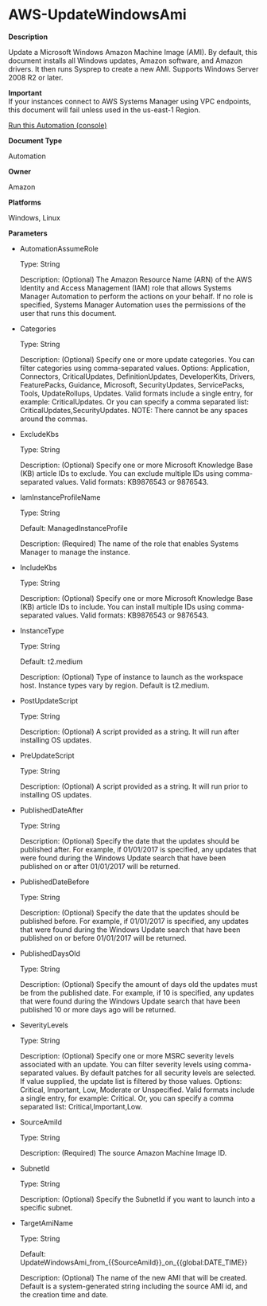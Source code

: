 # AWS\-UpdateWindowsAmi<a name="automation-aws-updatewindowsami"></a>

**Description**

Update a Microsoft Windows Amazon Machine Image \(AMI\)\. By default, this document installs all Windows updates, Amazon software, and Amazon drivers\. It then runs Sysprep to create a new AMI\. Supports Windows Server 2008 R2 or later\.

**Important**  
If your instances connect to AWS Systems Manager using VPC endpoints, this document will fail unless used in the us\-east\-1 Region\.

[Run this Automation \(console\)](https://console.aws.amazon.com/systems-manager/automation/execute/AWS-UpdateWindowsAmi)

**Document Type**

Automation

**Owner**

Amazon

**Platforms**

Windows, Linux

**Parameters**
+ AutomationAssumeRole

  Type: String

  Description: \(Optional\) The Amazon Resource Name \(ARN\) of the AWS Identity and Access Management \(IAM\) role that allows Systems Manager Automation to perform the actions on your behalf\. If no role is specified, Systems Manager Automation uses the permissions of the user that runs this document\.
+ Categories

  Type: String

  Description: \(Optional\) Specify one or more update categories\. You can filter categories using comma\-separated values\. Options: Application, Connectors, CriticalUpdates, DefinitionUpdates, DeveloperKits, Drivers, FeaturePacks, Guidance, Microsoft, SecurityUpdates, ServicePacks, Tools, UpdateRollups, Updates\. Valid formats include a single entry, for example: CriticalUpdates\. Or you can specify a comma separated list: CriticalUpdates,SecurityUpdates\. NOTE: There cannot be any spaces around the commas\.
+ ExcludeKbs

  Type: String

  Description: \(Optional\) Specify one or more Microsoft Knowledge Base \(KB\) article IDs to exclude\. You can exclude multiple IDs using comma\-separated values\. Valid formats: KB9876543 or 9876543\.
+ IamInstanceProfileName

  Type: String

  Default: ManagedInstanceProfile

  Description: \(Required\) The name of the role that enables Systems Manager to manage the instance\.
+ IncludeKbs

  Type: String

  Description: \(Optional\) Specify one or more Microsoft Knowledge Base \(KB\) article IDs to include\. You can install multiple IDs using comma\-separated values\. Valid formats: KB9876543 or 9876543\.
+ InstanceType

  Type: String

  Default: t2\.medium

  Description: \(Optional\) Type of instance to launch as the workspace host\. Instance types vary by region\. Default is t2\.medium\.
+ PostUpdateScript

  Type: String

  Description: \(Optional\) A script provided as a string\. It will run after installing OS updates\.
+ PreUpdateScript

  Type: String

  Description: \(Optional\) A script provided as a string\. It will run prior to installing OS updates\.
+ PublishedDateAfter

  Type: String

  Description: \(Optional\) Specify the date that the updates should be published after\. For example, if 01/01/2017 is specified, any updates that were found during the Windows Update search that have been published on or after 01/01/2017 will be returned\.
+ PublishedDateBefore

  Type: String

  Description: \(Optional\) Specify the date that the updates should be published before\. For example, if 01/01/2017 is specified, any updates that were found during the Windows Update search that have been published on or before 01/01/2017 will be returned\.
+ PublishedDaysOld

  Type: String

  Description: \(Optional\) Specify the amount of days old the updates must be from the published date\. For example, if 10 is specified, any updates that were found during the Windows Update search that have been published 10 or more days ago will be returned\.
+ SeverityLevels

  Type: String

  Description: \(Optional\) Specify one or more MSRC severity levels associated with an update\. You can filter severity levels using comma\-separated values\. By default patches for all security levels are selected\. If value supplied, the update list is filtered by those values\. Options: Critical, Important, Low, Moderate or Unspecified\. Valid formats include a single entry, for example: Critical\. Or, you can specify a comma separated list: Critical,Important,Low\.
+ SourceAmiId

  Type: String

  Description: \(Required\) The source Amazon Machine Image ID\.
+ SubnetId

  Type: String

  Description: \(Optional\) Specify the SubnetId if you want to launch into a specific subnet\.
+ TargetAmiName

  Type: String

  Default: UpdateWindowsAmi\_from\_\{\{SourceAmiId\}\}\_on\_\{\{global:DATE\_TIME\}\}

  Description: \(Optional\) The name of the new AMI that will be created\. Default is a system\-generated string including the source AMI id, and the creation time and date\.